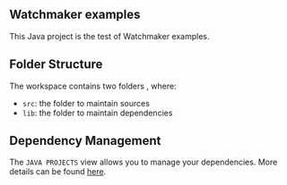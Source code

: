 ## Watchmaker examples 

This Java project is the test of Watchmaker examples.

## Folder Structure

The workspace contains two folders , where:

- `src`: the folder to maintain sources
- `lib`: the folder to maintain dependencies


## Dependency Management

The `JAVA PROJECTS` view allows you to manage your dependencies. More details can be found [here](https://github.com/microsoft/vscode-java-dependency#manage-dependencies).
